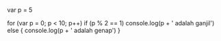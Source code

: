 var p = 5

for (var p = 0; p < 10; p++)
    if (p % 2 == 1)
    console.log(p + ' adalah ganjil')
else {
    console.log(p + ' adalah genap')
}
